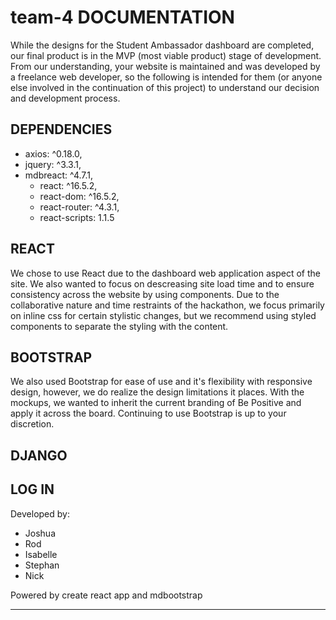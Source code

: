 # team-4 DOCUMENTATION

While the designs for the Student Ambassador dashboard are completed, our final product is in the MVP (most viable product) stage of development. From our understanding, your website is maintained and was developed by a freelance web developer, so the following is intended for them (or anyone else involved in the continuation of this project) to understand our decision and development process.


## DEPENDENCIES
-  axios: ^0.18.0,
- jquery: ^3.3.1,
- mdbreact: ^4.7.1,
   - react: ^16.5.2,
   - react-dom: ^16.5.2,
   - react-router: ^4.3.1,
   - react-scripts: 1.1.5


## REACT
We chose to use React due to the dashboard web application aspect of the site. We also wanted to focus on descreasing site load time and to ensure consistency across the website by using components. Due to the collaborative nature and time restraints of the hackathon, we focus primarily on inline css for certain stylistic changes, but we recommend using styled components to separate the styling with the content.


## BOOTSTRAP
We also used Bootstrap for ease of use and it's flexibility with responsive design, however, we do realize the design limitations it places. With the mockups, we wanted to inherit the current branding of Be Positive and apply it across the board. Continuing to use Bootstrap is up to your discretion.


## DJANGO

## LOG IN

Developed by:
- Joshua
- Rod
- Isabelle
- Stephan
- Nick

Powered by create react app and mdbootstrap

_____________________________
